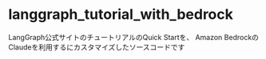 # langgraph_tutorial_with_bedrock

LangGraph公式サイトのチュートリアルのQuick Startを、
Amazon BedrockのClaudeを利用するにカスタマイズしたソースコードです
